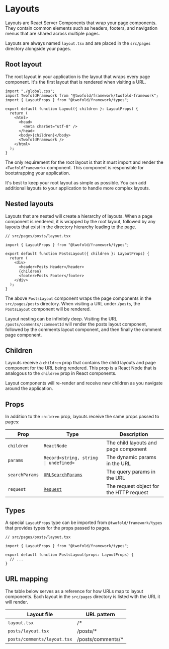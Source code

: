# Layouts

Layouts are React Server Components that wrap your page components. They contain common elements such as headers, footers, and navigation menus that are shared across multiple pages.

Layouts are always named `layout.tsx` and are placed in the `src/pages` directory alongside your pages.

## Root layout

The root layout in your application is the layout that wraps every page component. It's the first layout that is rendered when visiting a URL.

```tsx
import "./global.css";
import TwofoldFramework from "@twofold/framework/twofold-framework";
import { LayoutProps } from "@twofold/framework/types";

export default function Layout({ children }: LayoutProps) {
  return (
    <html>
      <head>
        <meta charSet="utf-8" />
      </head>
      <body>{children}</body>
      <TwofoldFramework />
    </html>
  );
}
```

The only requirement for the root layout is that it must import and render the `<TwofoldFramework>` component. This component is responsible for bootstrapping your application.

It's best to keep your root layout as simple as possible. You can add additional layouts to your application to handle more complex layouts.

## Nested layouts

Layouts that are nested will create a hierarchy of layouts. When a page component is rendered, it is wrapped by the root layout, followed by any layouts that exist in the directory hierarchy leading to the page.

```tsx
// src/pages/posts/layout.tsx

import { LayoutProps } from "@twofold/framework/types";

export default function PostsLayout({ children }: LayoutProps) {
  return (
    <div>
      <header>Posts Header</header>
      {children}
      <footer>Posts Footer</footer>
    </div>
  );
}
```

The above `PostsLayout` component wraps the page components in the `src/pages/posts` directory. When visiting a URL under `/posts`, the `PostsLayout` component will be rendered.

Layout nesting can be infinitely deep. Visiting the URL `/posts/comments/:commentId` will render the posts layout component, followed by the comments layout component, and then finally the comment page component.

## Children

Layouts receive a `children` prop that contains the child layouts and page component for the URL being rendered. This prop is a React Node that is analogous to the `children` prop in React components.

Layout components will re-render and receive new children as you navigate around the application.

## Props

In addition to the `children` prop, layouts receive the same props passed to pages:

| Prop           | Type                                                                                  | Description                             |
| -------------- | ------------------------------------------------------------------------------------- | --------------------------------------- |
| `children`     | `ReactNode`                                                                           | The child layouts and page component    |
| `params`       | `Record<string, string \| undefined>`                                                 | The dynamic params in the URL           |
| `searchParams` | [`URLSearchParams`](https://developer.mozilla.org/en-US/docs/Web/API/URLSearchParams) | The query params in the URL             |
| `request`      | [`Request`](https://developer.mozilla.org/en-US/docs/Web/API/Request)                 | The request object for the HTTP request |

## Types

A special `LayoutProps` type can be imported from `@twofold/framework/types` that provides types for the props passed to pages.

```tsx
// src/pages/posts/layout.tsx

import { LayoutProps } from "@twofold/framework/types";

export default function PostsLayout(props: LayoutProps) {
  // ...
}
```

## URL mapping

The table below serves as a reference for how URLs map to layout components. Each layout in the `src/pages` directory is listed with the URL it will render.

| Layout file                 | URL pattern        |
| --------------------------- | ------------------ |
| `layout.tsx`                | /\*                |
| `posts/layout.tsx`          | /posts/\*          |
| `posts/comments/layout.tsx` | /posts/comments/\* |
